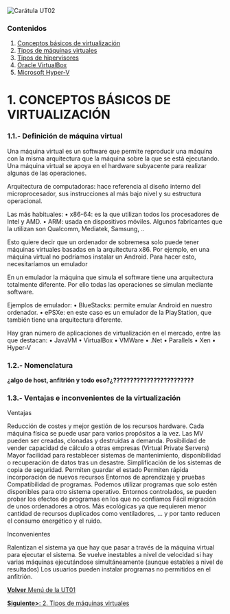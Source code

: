 ![Carátula UT02](imgs/caratula_ut02.png)

### Contenidos

1. [Conceptos básicos de virtualización](01_conceptos_básicos.md)
2. [Tipos de máquinas virtuales](02_tipos_MV.md)
3. [Tipos de hipervisores](03_tipos_hipervisores.md)
4. [Oracle VirtualBox](04_virtualbox.md)
5. [Microsoft Hyper-V](05_hiper-v.md)


# 1. CONCEPTOS BÁSICOS DE VIRTUALIZACIÓN

### 1.1.- Definición de máquina virtual

Una máquina virtual es un software que permite reproducir una máquina con la misma arquitectura que la máquina sobre la que se está ejecutando. Una máquina virtual se apoya en el hardware 
subyacente para realizar algunas de las operaciones.

Arquitectura de computadoras: hace referencia al diseño interno del microprocesador, sus instrucciones al más bajo nivel y su estructura operacional.

Las más habituales:
• x86-64: es la que utilizan todos los procesadores de Intel y AMD.
• ARM: usada en dispositivos móviles. Algunos fabricantes que la utilizan son Qualcomm, Mediatek, Samsung, ..


Esto quiere decir que un ordenador de sobremesa solo puede tener máquinas virtuales basadas en la arquitectura x86.
Por ejemplo, en una máquina virtual no podríamos instalar un Android. Para hacer esto, necesitaríamos un emulador

En un emulador la máquina que simula el software tiene una arquitectura totalmente diferente. Por ello todas las operaciones se simulan mediante software.

Ejemplos de emulador:
• BlueStacks: permite emular Android en nuestro ordenador.
• ePSXe: en este caso es un emulador de la PlayStation, que también tiene una arquitectura diferente.

Hay gran número de aplicaciones de virtualización en el 
mercado, entre las que destacan:
• JavaVM
• VirtualBox
• VMWare
• .Net
• Parallels
• Xen
• Hyper-V


### 1.2.- Nomenclatura

**¿algo de host, anfitrión y todo eso?¿????????????????????????**


### 1.3.- Ventajas e inconvenientes de la virtualización

Ventajas 

Reducción de costes y mejor gestión de los recursos hardware. Cada máquina física se puede usar para varios propósitos a la vez.
Las MV pueden ser creadas, clonadas y destruidas a demanda.
Posibilidad de vender capacidad de cálculo a otras empresas (Virtual Private Servers)
Mayor facilidad para restablecer sistemas de mantenimiento, disponibilidad o recuperación de datos tras un desastre.
Simplificación de los sistemas de copia de seguridad.
Permiten guardar el estado
Permiten rápida incorporación de nuevos recursos
Entornos de aprendizaje y pruebas
Compatibilidad de programas. Podemos utilizar programas que solo estén disponibles para otro sistema operativo.
Entornos controlados, se pueden probar los efectos de programas en los que no confiamos
Fácil migración de unos ordenadores a otros.
Más ecológicas ya que requieren menor cantidad de recursos duplicados como ventiladores, … y por tanto reducen el consumo energético y el ruido.

Inconvenientes

Ralentizan el sistema ya que hay que pasar a través de la máquina virtual para ejecutar el sistema.
Se vuelve inestables a nivel de velocidad si hay varias máquinas ejecutándose simultáneamente (aunque estables a nivel de resultados)
Los usuarios pueden instalar programas no permitidos en el anfitrión.


[**Volver** Menú de la UT01](index_UT02.md)

[**Siguiente>**: 2. Tipos de máquinas virtuales](02_tipos_MV.md)